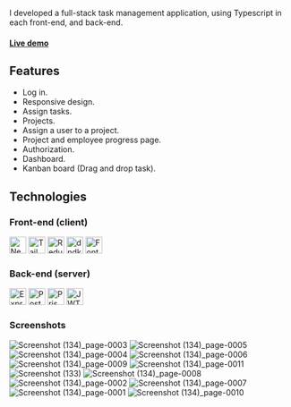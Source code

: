 I developed a full-stack task management application, using Typescript in each front-end, and back-end.
#### [Live demo](https://task-management-client-tan.vercel.app/) 
## Features
 - Log in.
 - Responsive design.
 - Assign tasks.
 - Projects.
 - Assign a user to a project.
 - Project and employee progress page.
 - Authorization.
 - Dashboard.
 - Kanban board (Drag and drop task).
## Technologies
### Front-end (client)
<div>
 <img src="https://img.shields.io/badge/Next JS-black?logo=next.js&logoColor=white&style=for-the-badge" height="30" alt="Next.js logo"/>
 <img src="https://img.shields.io/badge/Tailwind CSS-06B6D4?logo=tailwindcss&logoColor=white&style=for-the-badge" height="30" alt="Tailwind Css logo"/>
 <img src="https://img.shields.io/badge/Redux-7247a6?logo=redux&logoColor=white&style=for-the-badge" height="30" alt="Redux logo"/>
 <img src="https://img.shields.io/badge/✖ dnd kit-1e1e21?logo=dndkit&logoColor=white&style=for-the-badge" height="30" alt="dndkit logo"/>
 <img src="https://img.shields.io/badge/FontAwesomeIcon-blue?logo=fontawesome&logoColor=white&style=for-the-badge" height="30" alt="FontAwesomeIcon logo"/>
</div>

### Back-end (server)
<div>
 <img src="https://img.shields.io/badge/Express-dbd02c?logo=express&logoColor=black&style=for-the-badge" height="30" alt="Express logo"/>
 <img src="https://img.shields.io/badge/PostgreSQL-385a96?logo=postgresql&logoColor=white&style=for-the-badge" height="30" alt="PostgreSQL logo"/>
 <img src="https://img.shields.io/badge/Prisma-6562f0?logo=PrIsMa&logoColor=white&style=for-the-badge" height="30" alt="Prisma logo"/>
 <img src="https://img.shields.io/badge/JWT-black?logo=jsonwebtokens&logoColor=white&style=for-the-badge" height="30" alt="JWT logo"/>
</div>

### Screenshots
![Screenshot (134)_page-0003](https://github.com/user-attachments/assets/41876b4d-ae6b-467d-8357-64b4b3673a95)
![Screenshot (134)_page-0005](https://github.com/user-attachments/assets/1976d7db-6346-45db-bbe6-52d62a8fde65)
![Screenshot (134)_page-0004](https://github.com/user-attachments/assets/c2d4fe5d-6fba-4de5-8803-9fae2e3bef73)
![Screenshot (134)_page-0006](https://github.com/user-attachments/assets/ce9ef1c9-d865-4574-aa5e-e466792833d7)
![Screenshot (134)_page-0009](https://github.com/user-attachments/assets/21bf8e6b-bbcd-4082-b5bb-46a86f90b334)
![Screenshot (134)_page-0011](https://github.com/user-attachments/assets/1532165a-fbb9-4193-b9d8-a31246a354cf)
![Screenshot (133)](https://github.com/user-attachments/assets/8c5e8d2b-e133-4add-9dfe-d39a5c6f8511)
![Screenshot (134)_page-0008](https://github.com/user-attachments/assets/7743188e-b3cb-467f-83f2-74bbb4878f9a)
![Screenshot (134)_page-0002](https://github.com/user-attachments/assets/90cb63e8-24b0-4e16-a514-6b2f52e5c718)
![Screenshot (134)_page-0007](https://github.com/user-attachments/assets/7f4df2a1-4cf1-459d-9d91-24738050a9c7)
![Screenshot (134)_page-0001](https://github.com/user-attachments/assets/efccc103-04c2-4081-bb28-85a612ad54c4)
![Screenshot (134)_page-0010](https://github.com/user-attachments/assets/5012b084-faa5-4a9d-8cc9-d67138f1f14e)
